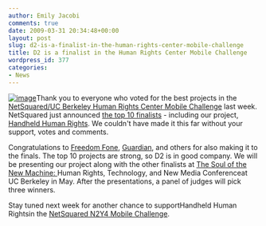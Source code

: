 ```yaml
---
author: Emily Jacobi
comments: true
date: 2009-03-31 20:34:48+00:00
layout: post
slug: d2-is-a-finalist-in-the-human-rights-center-mobile-challenge
title: D2 is a finalist in the Human Rights Center Mobile Challenge
wordpress_id: 377
categories:
- News
---
```


[![image](https://s3.amazonaws.com/digidem-www/wp-content/uploads/2009/03/hrc_ucb_logo1.jpg)](https://s3.amazonaws.com/digidem-www/wp-content/uploads/2009/03/hrc_ucb_logo1.jpg)Thank you to everyone who voted for the best projects in the [NetSquared/UC Berkeley Human Rights Center Mobile Challenge](http://www.netsquared.org/hrc-ucb) last week. NetSquared just announced [the top 10 finalists](http://www.netsquared.org/hrc-ucb/topten) - including our project, [Handheld Human Rights](http://www.netsquared.org/projects/handheld-human-rights). We couldn't have made it this far without your support, votes and comments.

Congratulations to [Freedom Fone](http://www.netsquared.org/projects/freedom-fone), [Guardian](http://www.netsquared.org/projects/guardian-secure-private-anonymous-telephone-built-google-android), and others for also making it to the finals. The top 10 projects are strong, so D2 is in good company. We will be presenting our project along with the other finalists at [The Soul of the New Machine: ](http://hrc.berkeley.edu/events/newmachineconference/)Human Rights, Technology, and New Media Conferenceat UC Berkeley in May. After the presentations, a panel of judges will pick three winners.

Stay tuned next week for another chance to supportHandheld Human Rightsin the [NetSquared N2Y4 Mobile Challenge](http://www.netsquared.org/n2y4).
